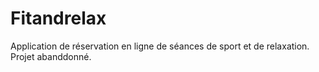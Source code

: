 # Fitandrelax

Application de réservation en ligne de séances de sport et de relaxation. Projet abanddonné. 
